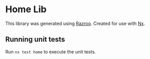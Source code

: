 # Home Lib

This library was generated using [Razroo](https://razroo.com).
Created for use with [Nx](https://nx.dev).

## Running unit tests

Run `nx test home` to execute the unit tests.
